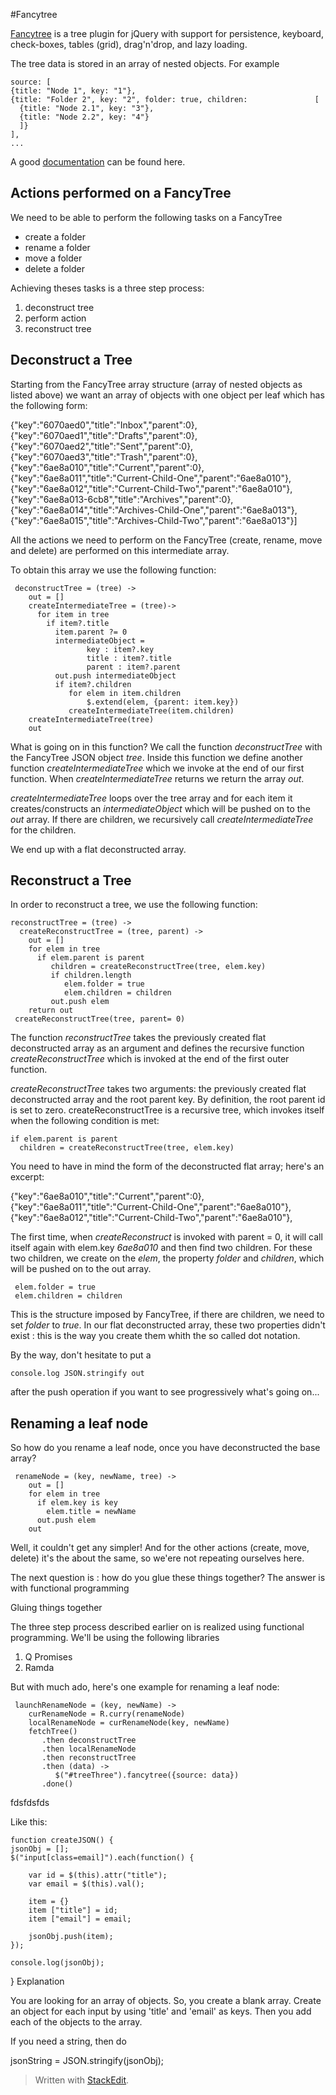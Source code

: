 #Fancytree

[Fancytree](https://github.com/mar10/fancytree)  is a tree plugin for jQuery with support for persistence, keyboard, check-boxes, tables (grid), drag'n'drop, and lazy loading.

The tree data is stored in an array of nested objects. For example



    source: [
    {title: "Node 1", key: "1"},
    {title: "Folder 2", key: "2", folder: true, children:               [    
      {title: "Node 2.1", key: "3"},
      {title: "Node 2.2", key: "4"}
      ]}
    ],
    ...
  
A good [documentation](http://wwwendt.de/tech/fancytree/demo/index.html) can be found here.




Actions performed on a FancyTree
--------------------------------

We need to be able to perform the following tasks on a FancyTree

 - create a folder
 - rename a folder
 - move a folder
 - delete a folder


Achieving theses tasks is a three step process:

 1. deconstruct tree
 2. perform action
 3. reconstruct tree


Deconstruct a Tree
------------------

Starting from the FancyTree array structure (array of nested objects as listed above) we want an array of objects with one object per leaf which has the following form:

{"key":"6070aed0","title":"Inbox","parent":0},
{"key":"6070aed1","title":"Drafts","parent":0},
{"key":"6070aed2","title":"Sent","parent":0},
{"key":"6070aed3","title":"Trash","parent":0},
{"key":"6ae8a010","title":"Current","parent":0},
{"key":"6ae8a011","title":"Current-Child-One","parent":"6ae8a010"},{"key":"6ae8a012","title":"Current-Child-Two","parent":"6ae8a010"},{"key":"6ae8a013-6cb8","title":"Archives","parent":0},{"key":"6ae8a014","title":"Archives-Child-One","parent":"6ae8a013"},{"key":"6ae8a015","title":"Archives-Child-Two","parent":"6ae8a013"}] 

All the actions we need to perform on the FancyTree (create, rename, move and delete) are performed on this intermediate array.

To obtain this array we use the following function:

 

     deconstructTree = (tree) ->
        out = []    
        createIntermediateTree = (tree)->    
          for item in tree
            if item?.title 
              item.parent ?= 0   
              intermediateObject = 
                     key : item?.key
                     title : item?.title
                     parent : item?.parent
              out.push intermediateObject                   
              if item?.children 
                 for elem in item.children
                     $.extend(elem, {parent: item.key})
                 createIntermediateTree(item.children) 
        createIntermediateTree(tree)
        out

What is going on in this function?
We call the function *deconstructTree* with the FancyTree JSON object *tree*.
Inside this function we define another function *createIntermediateTree* which we invoke at the end of our first function.
When *createIntermediateTree* returns we return the array *out*.

*createIntermediateTree* loops over the tree array and for each item it creates/constructs an *intermediateObject* which will be pushed on to the *out* array.
If there are children, we recursively call *createIntermediateTree* for the children.

We end up with a flat deconstructed array.


Reconstruct a Tree
------------------

In order to reconstruct a tree, we use the following function:
 

    reconstructTree = (tree) ->
      createReconstructTree = (tree, parent) ->
        out = []
        for elem in tree
          if elem.parent is parent
             children = createReconstructTree(tree, elem.key)
             if children.length
                elem.folder = true
                elem.children = children
             out.push elem       
        return out
     createReconstructTree(tree, parent= 0)

The function *reconstructTree* takes the previously created flat deconstructed array as an argument and defines the recursive function *createReconstructTree* which is invoked at the end of the first outer function.

*createReconstructTree* takes two arguments: the previously created flat deconstructed array and the root parent key. By definition, the root parent id is set to zero.
createReconstructTree is a recursive tree, which invokes itself  when the following condition is met:

 

    if elem.parent is parent
      children = createReconstructTree(tree, elem.key)

You need to have in mind the form of the deconstructed flat array; here's an excerpt:

{"key":"6ae8a010","title":"Current","parent":0},
{"key":"6ae8a011","title":"Current-Child-One","parent":"6ae8a010"},
{"key":"6ae8a012","title":"Current-Child-Two","parent":"6ae8a010"},

The first time, when *createReconstruct* is invoked with parent = 0, it will call itself again with elem.key *6ae8a010* and then find two children.
For these two children, we create on the *elem*, the property *folder* and *children*, which will be pushed on to the out array. 
        

     elem.folder = true
     elem.children = children

This is the structure imposed by FancyTree, if there are children, we need to set *folder* to *true*. In our flat deconstructed array, these two properties didn't exist : this is the way you create them whith the so called dot notation.

By the way, don't hesitate to put a 

    console.log JSON.stringify out 

 
after the push operation if you want to see progressively what's going on...


Renaming a leaf node
--------------------

So how do you rename a leaf node, once you have deconstructed the base array?

 

     renameNode = (key, newName, tree) ->
        out = []
        for elem in tree
          if elem.key is key
            elem.title = newName
          out.push elem
        out

Well, it couldn't get any simpler! And for the other actions (create, move, delete) it's the about the same, so we'ere not repeating ourselves here.

The next question is : how do you glue these things together? The answer is with functional programming

Gluing things together

The three step process described earlier on is realized using functional programming. We'll be using the following libraries

 1. Q Promises 
 2. Ramda



But with much ado, here's one example for renaming a leaf node:
 

     launchRenameNode = (key, newName) ->
        curRenameNode = R.curry(renameNode)
        localRenameNode = curRenameNode(key, newName)
        fetchTree()
           .then deconstructTree
           .then localRenameNode
           .then reconstructTree
           .then (data) ->
              $("#treeThree").fancytree({source: data})  
           .done()







fdsfdsfds

Like this:

	function createJSON() {
    jsonObj = [];
    $("input[class=email]").each(function() {

        var id = $(this).attr("title");
        var email = $(this).val();

        item = {}
        item ["title"] = id;
        item ["email"] = email;

        jsonObj.push(item);
    });

    console.log(jsonObj);
}
Explanation

You are looking for an array of objects. So, you create a blank array. Create an object for each input by using 'title' and 'email' as keys. Then you add each of the objects to the array.

If you need a string, then do

jsonString = JSON.stringify(jsonObj);





> Written with [StackEdit](https://stackedit.io/).

